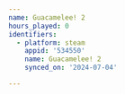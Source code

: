 ```yaml
---
name: Guacamelee! 2
hours_played: 0
identifiers:
  - platform: steam
    appid: '534550'
    name: Guacamelee! 2
    synced_on: '2024-07-04'

---
```

